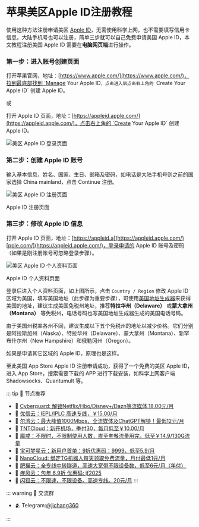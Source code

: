 # 苹果美区Apple ID注册教程

使用这种方法注册申请美区 [Apple ID](/appleid.md "Apple ID")，无需使用科学上网，也不需要填写信用卡信息，大陆手机号也可以注册，简单三步就可以自己免费申请美国 Apple ID，本文教程注册美国 Apple ID 需要在**电脑网页端**进行操作。

### 第一步：进入账号创建页面

打开苹果官网，地址：[https://www.apple.com/](https://www.apple.com/)，拉到最底部找到 `Manage Your Apple ID`，点击进入后点击右上角的 `Create Your Apple ID` 创建 Apple ID。

或

打开 Apple ID 页面，地址：[https://appleid.apple.com/](https://appleid.apple.com/)，点击右上角的 `Create Your Apple ID` 创建 Apple ID。

![美区 Apple ID 登录页面](/assets/appleid/e53405b5bb1b3196c39fde2e1f45248e-083fb5.jpg "美区 Apple ID 登录页面")

### 第二步：创建 Apple ID 账号

输入基本信息，姓名、国家、生日、邮箱及密码，如电话是大陆手机号则之前的国家选择 China mainland，点击 Continue 注册。

![美区 Apple ID 注册页面](/assets/appleid/bb4b2f3d1be5abd96401206b36104440-a47631.jpg "美区 Apple ID 注册页面")

Apple ID 注册页面

### 第三步：修改 Apple ID 信息

打开 Apple ID 页面，地址：[https://appleid.a](https://appleid.apple.com/)[pple.com/](https://appleid.apple.com/)，登录申请的 Apple ID 账号及密码（如果是刚注册账号可忽略登录步骤）。

![美区 Apple ID 个人资料页面](/assets/appleid/c27b70d7a20db98518e9cf8e2ffda973-f193c0.jpg "美区 Apple ID 个人资料页面")

Apple ID 个人资料页面

登录后进入个人资料页面，如上图所示，点击 `Country / Region` 修改 Apple ID 区域为美国，填写美国地址（此步骤为重要步骤），可使用[美国地址生成器](https://www.meiguodizhi.com/)来获得美国的地址，建议生成美国免税州地址，推荐**特拉华州（Delaware）** 或**蒙大拿州（Montana）** 等免税州，电话号码也写美国地址生成器生成的美国电话号码。

由于美国州税率各州不同，建议生成以下五个免税州的地址以减少价格。它们分别是阿拉斯加州（Alaska）、特拉华州（Delaware）、蒙大拿州（Montana）、新罕布什尔州（New Hampshire）和俄勒冈州（Oregon）。

如果是申请其它区域的 Apple ID，原理也是这样。

至此美国 App Store Apple ID 注册申请成功，获得了一个免费的美区 Apple ID，进入 App Store，搜索需要下载的 APP 进行下载安装，如科学上网客户端 Shadowsocks、Quantumult 等。

::: tip 🎉 节点推荐
- 🚀 [Cyberguard: 解锁Netflix/Hbo/Disney+/Dazn等流媒体,18.00元/月](https://www.cyberguard.best/#/register?code=XsreC0T5)<br>
- 🚀 [优信云：IEPL/IPLC 高速专线，￥15.00/月](https://www.优信云.com/#/register?code=JRtE5uIV)<br>
- 🚀 [尔湾云：最大峰值1000Mbps，全流媒体及ChatGPT解锁！最低12元/月](https://erwan6.net/auth/register?code=BoObCd)<br>
- 🚀 [TNTCloud：新开机场，季付30，每月低至￥10.00/月](https://haibing822.tntvipaff.cc/#/register?code=GtjJVgml)<br>
- 🚀 [魔戒：不限时，不限制使用人数，直至套餐流量用完，低至￥14.9/130G流量](https://mojie.app/#/register?code=sSdtPtLo)<br>
- 🚀 [宝可梦星云：新用户首单：9折优惠码：9999，低至5.9/月 ](https://love.521pokemon.com/register?code=56ERkkxp)<br>
- 🚀 [NanoCloud: 绑定TG机器人每天领取免费流量，月付最低1元/月](https://edu.uodoo.bid/auth/register?code=JMiOQDHf)<br>
- 🚀 [肥猫云：全专线中转隧道，高速大宽带不限设备数，低至6元/月（年付）](https://fchb1188.fcvipaff.cc/register?aff=X1vZd2wf)<br>
- 🚀 [疾风云：包年 6.9折 优惠码: jf2025](https://homes.tr25.cn?code=ReCm)<br>
- 🚀 [闪狐云：不限速，不限设备。高速专线。20元/月](https://inv02.ffaff.cc/register?aff=WQApz2pv)
:::

::: warning  💬 交流群

- 🫂 Telegram:[@jichang360](https://t.me/jichang360)

:::